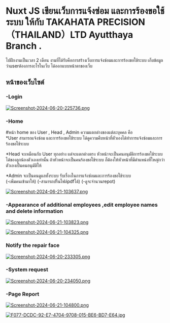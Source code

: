 
# Nuxt JS เขียนเว็บการแจ้งซ่อม และการร้องขอใช้ระบบ ให้กับ  TAKAHATA PRECISION（THAILAND）LTD Ayutthaya Branch .

ไปฝึกงานเป็นเวลา 2 เดือน งานที่ได้รับคือการสร้างเว็บการแจ้งซ่อมและการร้องขอใช้ระบบ เก็บข้อมูลว่าuserต้องการอะไรในเว็บ ได้ออกแบบหน้าตาของเว็บ 


## หน้าของเว็บไซต์
### -Login
[![Screenshot-2024-06-20-225736.png](https://i.postimg.cc/qRQJ4ck9/Screenshot-2024-06-20-225736.png)](https://postimg.cc/1nnhKqVH)

### -Home 
#หน้า home ของ User , Head , Admin ความแตกต่างของแต่ละบุคคล คือ    
*User สามารถแจ้งซ่อม และการร้องขอใช้ระบบ ได้ดูความคืบหน้าที่ตัวเองได้ทำการแจ้งซ่อมและการร้องขอใช้ระบบ 
 
*Head จะเหมือนกับ User ทุกอย่าง แต่จะแตกต่างตรง หัวหน้าจะเป็นคนอนุมัติการร้องขอใช้ระบบได้ของลูกน้องตัวเองเท่านั้น ถ้าหัวหน้าจะเป็นคนร้องขอใช้ระบบ ก็ต้องให้หัวหน้าที่มีตำแหน่งที่ใหญ่กว่าตัวเองเป็นคนอนุมัติให้

 *Admin จะเป็นคนดูแลทั้งระบบ รับเรื่องในการแจ้งซ่อมและการร้องขอใช้ระบบ  
 (-เพิ่มคนเข้ามาให้) 
 (-สามารถปริ้นไฟล์pdfได้) 
 (-ดูจะจำนวนrepot) 
 
[![Screenshot-2024-06-21-103637.png](https://i.postimg.cc/nr8xGdhb/Screenshot-2024-06-21-103637.png)](https://postimg.cc/WF7x2wZX)

### -Appearance of additional employees ,edit employee names and delete information

[![Screenshot-2024-06-21-103823.png](https://i.postimg.cc/vTmfkxkz/Screenshot-2024-06-21-103823.png)](https://postimg.cc/G8Z4stc8)

[![Screenshot-2024-06-21-104325.png](https://i.postimg.cc/CMb3xBZ1/Screenshot-2024-06-21-104325.png)](https://postimg.cc/hhPyCG1W)

### Notify the repair face
[![Screenshot-2024-06-20-233305.png](https://i.postimg.cc/LsHW5N16/Screenshot-2024-06-20-233305.png)](https://postimg.cc/LJbD0kDr)

### -System request
[![Screenshot-2024-06-20-234050.png](https://i.postimg.cc/tR5NCpzP/Screenshot-2024-06-20-234050.png)](https://postimg.cc/xqXz6rhT)

### -Page Report
[![Screenshot-2024-06-21-104800.png](https://i.postimg.cc/9FRgb2Nv/Screenshot-2024-06-21-104800.png)](https://postimg.cc/2VYxjsYw)



[![F077-DCDC-92-E7-4704-9708-015-BE6-BD7-E64.jpg](https://i.postimg.cc/SKHz6r6c/F077-DCDC-92-E7-4704-9708-015-BE6-BD7-E64.jpg)](https://postimg.cc/mcNDR76r)




